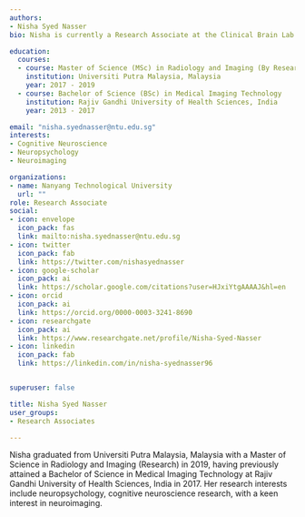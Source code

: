 ```yaml
---
authors:
- Nisha Syed Nasser
bio: Nisha is currently a Research Associate at the Clinical Brain Lab. 

education:
  courses:
  - course: Master of Science (MSc) in Radiology and Imaging (By Research)
    institution: Universiti Putra Malaysia, Malaysia
    year: 2017 - 2019
  - course: Bachelor of Science (BSc) in Medical Imaging Technology
    institution: Rajiv Gandhi University of Health Sciences, India
    year: 2013 - 2017

email: "nisha.syednasser@ntu.edu.sg"
interests:
- Cognitive Neuroscience
- Neuropsychology
- Neuroimaging

organizations:
- name: Nanyang Technological University
  url: ""
role: Research Associate
social:
- icon: envelope
  icon_pack: fas
  link: mailto:nisha.syednasser@ntu.edu.sg
- icon: twitter
  icon_pack: fab
  link: https://twitter.com/nishasyednasser
- icon: google-scholar
  icon_pack: ai
  link: https://scholar.google.com/citations?user=HJxiYtgAAAAJ&hl=en
- icon: orcid
  icon_pack: ai
  link: https://orcid.org/0000-0003-3241-8690
- icon: researchgate
  icon_pack: ai
  link: https://www.researchgate.net/profile/Nisha-Syed-Nasser
- icon: linkedin
  icon_pack: fab
  link: https://linkedin.com/in/nisha-syednasser96


superuser: false

title: Nisha Syed Nasser
user_groups:
- Research Associates

---
```


Nisha graduated from Universiti Putra Malaysia, Malaysia with a Master of Science in Radiology and Imaging (Research) in 2019, having previously attained a Bachelor of Science in Medical Imaging Technology at Rajiv Gandhi University of Health Sciences, India in 2017. Her research interests include neuropsychology, cognitive neuroscience research, with a keen interest in neuroimaging. 
